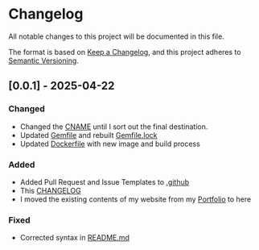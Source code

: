 # Changelog

All notable changes to this project will be documented in this file.

The format is based on [Keep a Changelog](https://keepachangelog.com/en/1.1.0/), and this project adheres to [Semantic Versioning](https://semver.org/spec/v2.0.0.html).

## [0.0.1] - 2025-04-22

### Changed

- Changed the [CNAME](../CNAME) until I sort out the final destination.
- Updated [Gemfile](../Gemfile) and rebuilt [Gemfile.lock](../Gemfile.lock)
- Updated [Dockerfile](../Dockerfile) with new image and build process

### Added

- Added Pull Request and Issue Templates to [.github](../.github)
- This [CHANGELOG](CHANGELOG.md)
- I moved the existing contents of my website from my [Portfolio](https://github.com/crow50/ernest-portfolio/tree/main/portfolio-site) to here

### Fixed

- Corrected syntax in [README.md](../README.md)

